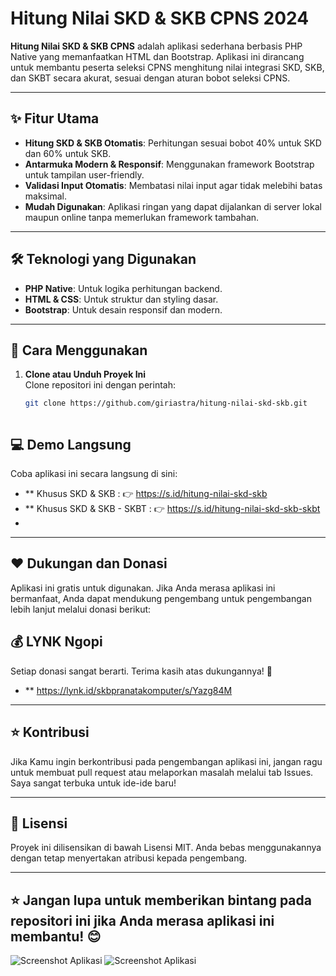 # Hitung Nilai SKD & SKB CPNS 2024

**Hitung Nilai SKD & SKB CPNS** adalah aplikasi sederhana berbasis PHP Native yang memanfaatkan HTML dan Bootstrap. Aplikasi ini dirancang untuk membantu peserta seleksi CPNS menghitung nilai integrasi SKD, SKB, dan SKBT secara akurat, sesuai dengan aturan bobot seleksi CPNS.

---

## ✨ Fitur Utama
- **Hitung SKD & SKB Otomatis**: Perhitungan sesuai bobot 40% untuk SKD dan 60% untuk SKB.
- **Antarmuka Modern & Responsif**: Menggunakan framework Bootstrap untuk tampilan user-friendly.
- **Validasi Input Otomatis**: Membatasi nilai input agar tidak melebihi batas maksimal.
- **Mudah Digunakan**: Aplikasi ringan yang dapat dijalankan di server lokal maupun online tanpa memerlukan framework tambahan.

---

## 🛠️ Teknologi yang Digunakan
- **PHP Native**: Untuk logika perhitungan backend.
- **HTML & CSS**: Untuk struktur dan styling dasar.
- **Bootstrap**: Untuk desain responsif dan modern.

---

## 🚀 Cara Menggunakan
1. **Clone atau Unduh Proyek Ini**  
   Clone repositori ini dengan perintah:
   ```bash
   git clone https://github.com/giriastra/hitung-nilai-skd-skb.git



## 💻 Demo Langsung
Coba aplikasi ini secara langsung di sini:
- ** Khusus SKD & SKB : 👉 https://s.id/hitung-nilai-skd-skb
- ** Khusus SKD & SKB - SKBT : 👉 https://s.id/hitung-nilai-skd-skb-skbt
- 
---

## ❤️ Dukungan dan Donasi
Aplikasi ini gratis untuk digunakan. Jika Anda merasa aplikasi ini bermanfaat, Anda dapat mendukung pengembang untuk pengembangan lebih lanjut melalui donasi berikut:

## 💰 LYNK Ngopi
Setiap donasi sangat berarti. Terima kasih atas dukungannya! 🙏
- ** https://lynk.id/skbpranatakomputer/s/Yazg84M

---

## ⭐ Kontribusi
Jika Kamu ingin berkontribusi pada pengembangan aplikasi ini, jangan ragu untuk membuat pull request atau melaporkan masalah melalui tab Issues. Saya sangat terbuka untuk ide-ide baru!

---

## 📜 Lisensi
Proyek ini dilisensikan di bawah Lisensi MIT. Anda bebas menggunakannya dengan tetap menyertakan atribusi kepada pengembang.

---

## ⭐ Jangan lupa untuk memberikan bintang pada repositori ini jika Anda merasa aplikasi ini membantu! 😊

![Screenshot Aplikasi](sc1.png)
![Screenshot Aplikasi](sc2.png)

